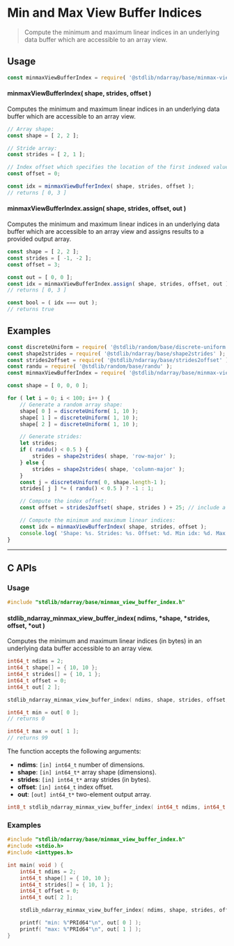 <!--

@license Apache-2.0

Copyright (c) 2018 The Stdlib Authors.

Licensed under the Apache License, Version 2.0 (the "License");
you may not use this file except in compliance with the License.
You may obtain a copy of the License at

   http://www.apache.org/licenses/LICENSE-2.0

Unless required by applicable law or agreed to in writing, software
distributed under the License is distributed on an "AS IS" BASIS,
WITHOUT WARRANTIES OR CONDITIONS OF ANY KIND, either express or implied.
See the License for the specific language governing permissions and
limitations under the License.

-->

# Min and Max View Buffer Indices

> Compute the minimum and maximum linear indices in an underlying data buffer which are accessible to an array view.

<!-- Section to include introductory text. Make sure to keep an empty line after the intro `section` element and another before the `/section` close. -->

<section class="intro">

</section>

<!-- /.intro -->

<!-- Package usage documentation. -->

<section class="usage">

## Usage

```javascript
const minmaxViewBufferIndex = require( '@stdlib/ndarray/base/minmax-view-buffer-index' );
```

#### minmaxViewBufferIndex( shape, strides, offset )

Computes the minimum and maximum linear indices in an underlying data buffer which are accessible to an array view.

```javascript
// Array shape:
const shape = [ 2, 2 ];

// Stride array:
const strides = [ 2, 1 ];

// Index offset which specifies the location of the first indexed value:
const offset = 0;

const idx = minmaxViewBufferIndex( shape, strides, offset );
// returns [ 0, 3 ]
```

#### minmaxViewBufferIndex.assign( shape, strides, offset, out )

Computes the minimum and maximum linear indices in an underlying data buffer which are accessible to an array view and assigns results to a provided output array.

```javascript
const shape = [ 2, 2 ];
const strides = [ -1, -2 ];
const offset = 3;

const out = [ 0, 0 ];
const idx = minmaxViewBufferIndex.assign( shape, strides, offset, out );
// returns [ 0, 3 ]

const bool = ( idx === out );
// returns true
```

</section>

<!-- /.usage -->

<!-- Package usage notes. Make sure to keep an empty line after the `section` element and another before the `/section` close. -->

<section class="notes">

</section>

<!-- /.notes -->

<!-- Package usage examples. -->

<section class="examples">

## Examples

<!-- eslint no-undef: "error" -->

```javascript
const discreteUniform = require( '@stdlib/random/base/discrete-uniform' );
const shape2strides = require( '@stdlib/ndarray/base/shape2strides' );
const strides2offset = require( '@stdlib/ndarray/base/strides2offset' );
const randu = require( '@stdlib/random/base/randu' );
const minmaxViewBufferIndex = require( '@stdlib/ndarray/base/minmax-view-buffer-index' );

const shape = [ 0, 0, 0 ];

for ( let i = 0; i < 100; i++ ) {
    // Generate a random array shape:
    shape[ 0 ] = discreteUniform( 1, 10 );
    shape[ 1 ] = discreteUniform( 1, 10 );
    shape[ 2 ] = discreteUniform( 1, 10 );

    // Generate strides:
    let strides;
    if ( randu() < 0.5 ) {
        strides = shape2strides( shape, 'row-major' );
    } else {
        strides = shape2strides( shape, 'column-major' );
    }
    const j = discreteUniform( 0, shape.length-1 );
    strides[ j ] *= ( randu() < 0.5 ) ? -1 : 1;

    // Compute the index offset:
    const offset = strides2offset( shape, strides ) + 25; // include a view offset

    // Compute the minimum and maximum linear indices:
    const idx = minmaxViewBufferIndex( shape, strides, offset );
    console.log( 'Shape: %s. Strides: %s. Offset: %d. Min idx: %d. Max idx: %d.', shape.join( 'x' ), strides.join( ',' ), offset, idx[ 0 ], idx[ 1 ] );
}
```

</section>

<!-- /.examples -->

<!-- C interface documentation. -->

* * *

<section class="c">

## C APIs

<!-- Section to include introductory text. Make sure to keep an empty line after the intro `section` element and another before the `/section` close. -->

<section class="intro">

</section>

<!-- /.intro -->

<!-- C usage documentation. -->

<section class="usage">

### Usage

```c
#include "stdlib/ndarray/base/minmax_view_buffer_index.h"
```

#### stdlib_ndarray_minmax_view_buffer_index( ndims, \*shape, \*strides, offset, \*out )

Computes the minimum and maximum linear indices (in bytes) in an underlying data buffer accessible to an array view.

```c
int64_t ndims = 2;
int64_t shape[] = { 10, 10 };
int64_t strides[] = { 10, 1 };
int64_t offset = 0;
int64_t out[ 2 ];

stdlib_ndarray_minmax_view_buffer_index( ndims, shape, strides, offset, out );

int64_t min = out[ 0 ];
// returns 0

int64_t max = out[ 1 ];
// returns 99
```

The function accepts the following arguments:

-   **ndims**: `[in] int64_t` number of dimensions.
-   **shape**: `[in] int64_t*` array shape (dimensions).
-   **strides**: `[in] int64_t*` array strides (in bytes).
-   **offset**: `[in] int64_t` index offset.
-   **out**: `[out] int64_t*` two-element output array.

```c
int8_t stdlib_ndarray_minmax_view_buffer_index( int64_t ndims, int64_t *shape, int64_t *strides, int64_t offset, int64_t *out );
```

</section>

<!-- /.usage -->

<!-- C API usage notes. Make sure to keep an empty line after the `section` element and another before the `/section` close. -->

<section class="notes">

</section>

<!-- /.notes -->

<!-- C API usage examples. -->

<section class="examples">

### Examples

```c
#include "stdlib/ndarray/base/minmax_view_buffer_index.h"
#include <stdio.h>
#include <inttypes.h>

int main( void ) {
    int64_t ndims = 2;
    int64_t shape[] = { 10, 10 };
    int64_t strides[] = { 10, 1 };
    int64_t offset = 0;
    int64_t out[ 2 ];

    stdlib_ndarray_minmax_view_buffer_index( ndims, shape, strides, offset, out );

    printf( "min: %"PRId64"\n", out[ 0 ] );
    printf( "max: %"PRId64"\n", out[ 1 ] );
}
```

</section>

<!-- /.examples -->

</section>

<!-- /.c -->

<!-- Section to include cited references. If references are included, add a horizontal rule *before* the section. Make sure to keep an empty line after the `section` element and another before the `/section` close. -->

<section class="references">

</section>

<!-- /.references -->

<!-- Section for related `stdlib` packages. Do not manually edit this section, as it is automatically populated. -->

<section class="related">

</section>

<!-- /.related -->

<!-- Section for all links. Make sure to keep an empty line after the `section` element and another before the `/section` close. -->

<section class="links">

</section>

<!-- /.links -->
